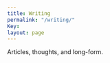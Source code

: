 ```yaml
---
title: Writing
permalink: "/writing/"
Key: 
layout: page
---
```


Articles, thoughts, and long-form.

